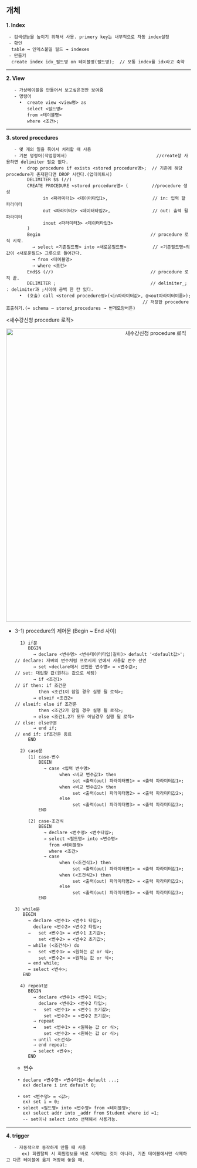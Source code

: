 ## 개체

**1. Index**
  ```
   - 검색성능을 높이기 위해서 사용. primery key는 내부적으로 자동 index설정
   - 확인
    table → 인덱스붙일 필드 → indexes
   - 만들기
    create index idx_필드명 on 테이블명(필드명);	// 보통 index를 idx라고 축약	
  ```
---  
**2. View**
  ```
     - 가상테이블을 만들어서 보고싶은것만 보여줌
     - 명령어
       •  create view <view명> as 
          select <필드명> 
          from <테이블명>      
          where <조건>; 
  ```
 
---
**3. stored procedures**
  ```
     - 몇 개의 일을 묶어서 처리할 때 사용
     - 기본 명령어(작업창에서)                                  //create창 사용하면 delimiter 필요 없다.
       •  drop procedure if exists <stored procedure명>;  // 기존에 해당 procedure가 존재한다면 DROP 시킨다.(업데이트시)
          DELIMITER $$ (//)
          CREATE PROCEDURE <stored procedure명> (         //procedure 생성
                in <파라미터1> <데이터타입1>,                 // in: 입력 할 파라미터
                out <파라미터2> <데이터타입2>,                // out: 출력 될 파라미터
                inout <파라미터3> <데이터타입3>
          )
          Begin                                          // procedure 로직 시작.
            → select <기존필드명> into <새로운필드명>          // <기존필드명>의 값이 <새로운필드> 그릇으로 들어간다. 
            → from <테이블명> 
            → where <조건>
          End$$ (//)                                     // procedure 로직 끝.
          DELIMITER ;                                    // delimiter_; : delimiter과 ;사이에 공백 한 칸 있다.
       •  (호출) call <stored procedure명>(<in파라미터값>, @<out파라미터미름>);               
                                                      // 저장한 procedure 호출하기.(= schema → stored_procedures → 번개모양버튼)
 ```  
  <새수강신청 procedure 로직>
<p align = "center"> <img width="800" alt="새수강신청 procedure 로직" src="https://user-images.githubusercontent.com/51871037/202511675-1c67d9ed-0e89-4456-93e2-788097471ae8.png"> </p>

 + 3-1) procedure의 제어문 (Begin ~ End 사이)
     ```
       1) if문
          BEGIN
            → declare <변수명> <변수데이터타입(길이)> default '<default값>';   // declare: 자바의 변수처럼 프로시저 안에서 사용할 변수 선언
            → set <declare에서 선언한 변수명> = <변수값>;                     // set: 대입할 값(원하는 값으로 세팅)   
            → if <조건1>                                                 // if then: if 조건문
              then <조건1이 참일 경우 실행 될 로직>;
            → elseif <조건2>                                             // elseif: else if 조건문
              then <조건2가 참일 경우 실행 될 로직>;
            → else <조건1,2가 모두 아닐경우 실행 될 로직>                      // else: else구문
            → end if;                                                  // end if: if조건문 종료
          END
     ```
     ```
       2) case문
          (1) case-변수
              BEGIN
                → case <입력 변수명>
                      when <비교 변수값1> then 
                           set <출력(out) 파라미터명1> = <출력 파라미터값1>;
                      when <비교 변수값2> then
                           set <출력(out) 파라미터명2> = <출력 파라미터값2>;
                      else
                           set <출력(out) 파라미터명3> = <출력 파라미터값3>;
              END
          
          (2) case-조건식
              BEGIN
                → declare <변수명> <변수타입>;
                → select <필드명> into <변수명>
                  from <테이블명>
                  where <조건>
                → case 
                      when (<조건식1>) then 
                           set <출력(out) 파라미터명1> = <출력 파라미터값1>;
                      when (<조건식2>) then
                           set <출력(out) 파라미터명2> = <출력 파라미터값2>;
                      else
                           set <출력(out) 파라미터명3> = <출력 파라미터값3>;
              END
     ```
       3) while문
          BEGIN
            → declare <변수1> <변수1 타입>;
              declare <변수2> <변수2 타입>;
            →   set <변수1> = <변수1 초기값>;
                set <변수2> = <변수2 초기값>;
            → while (<조건식>) do
            →   set <변수1> = <원하는 값 or 식>;
                set <변수2> = <원하는 값 or 식>; 
            → end while;
            → select <변수>;
          END
     ```
       4) repeat문
          BEGIN
            → declare <변수1> <변수1 타입>;
              declare <변수2> <변수2 타입>;
            →   set <변수1> = <변수1 초기값>;
                set <변수2> = <변수2 초기값>;
            → repeat
            →   set <변수1> = <원하는 값 or 식>;
                set <변수2> = <원하는 값 or 식>; 
            → until <조건식>
            → end repeat;
            → select <변수>;
          END
      ```              
    + 변수
     ```
      • declare <변수명> <변수타입> default ...;
        ex) declare i int default 0;

      • set <변수명> = <값>;
        ex) set i = 0; 
      • select <필드명> into <변수명> from <테이블명>;
        ex) select addr into _addr from Student where id =1;
        -- set이나 select into 선택해서 사용가능. 
    ``` 

---
**4. trigger**
  ```
     - 자동적으로 동작하게 만들 때 사용 
     	ex) 회원탈퇴 시 회원정보를 바로 삭제하는 것이 아니라, 기존 테이블에서만 삭제하고 다른 테이블에 옮겨 저장해 놓을 때.
